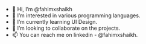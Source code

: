 - 👋 Hi, I’m @fahimxshaikh
- 👀 I’m interested in various programming languages.
- 🌱 I’m currently learning UI Design.
- 💞️ I’m looking to collaborate on the projects.
- 📫 You can reach me on linkedin - @fahimxshaikh.

<!---
fahimxshaikh/fahimxshaikh is a ✨ special ✨ repository because its `README.md` (this file) appears on your GitHub profile.
You can click the Preview link to take a look at your changes.
--->
